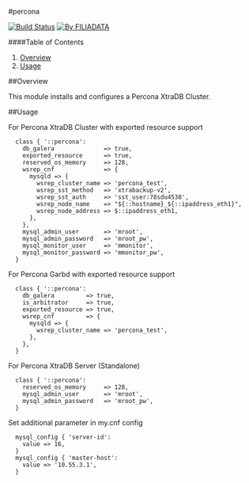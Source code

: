 #percona

[![Build Status](https://img.shields.io/travis/FILIADATAGmbH/puppet-percona/master.svg)](https://travis-ci.org/FILIADATAGmbH/puppet-percona)
[![By FILIADATA](https://img.shields.io/badge/by-filiadata-fb7047.svg)](https://www.dm.de/de_homepage/arbeiten-und-lernen/arbeiten_bei_uns/arbeiten_bei_filiadata/)

####Table of Contents

1. [Overview](#overview)
2. [Usage](#usage)

##Overview

This module installs and configures a Percona XtraDB Cluster.

##Usage

For Percona XtraDB Cluster with exported resource support

```puppet
  class { '::percona':
    db_galera              => true,
    exported_resource      => true,
    reserved_os_memory     => 128,
    wsrep_cnf              => {
      mysqld => {
        wsrep_cluster_name => 'percona_test',
        wsrep_sst_method   => 'xtrabackup-v2',
        wsrep_sst_auth     => 'sst_user:78sdu4538',
        wsrep_node_name    => "${::hostname}_${::ipaddress_eth1}",
        wsrep_node_address => $::ipaddress_eth1,
      },
    },
    mysql_admin_user       => 'mroot',
    mysql_admin_password   => 'mroot_pw',
    mysql_monitor_user     => 'mmonitor',
    mysql_monitor_password => 'mmonitor_pw',
  }
```

For Percona Garbd with exported resource support

```puppet
  class { '::percona':
    db_galera         => true,
    is_arbitrator     => true,
    exported_resource => true,
    wsrep_cnf         => {
      mysqld => {
        wsrep_cluster_name => 'percona_test',
      },
    },
  }
```

For Percona XtraDB Server (Standalone)

```puppet
  class { '::percona':
    reserved_os_memory     => 128,
    mysql_admin_user       => 'mroot',
    mysql_admin_password   => 'mroot_pw',
  }
```

Set additional parameter in my.cnf config

```puppet
  mysql_config { 'server-id':
    value => 16,
  }
  mysql_config { 'master-host':
    value => '10.55.3.1',
  }
```
